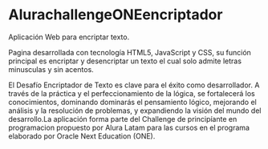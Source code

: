 # AlurachallengeONEencriptador


Aplicación Web para encriptar texto.


Pagina desarrollada con tecnología HTML5, JavaScript y CSS, su función principal es encriptar y desencriptar un texto el cual solo admite letras minusculas y sin acentos.


El Desafío Encriptador de Texto es clave para el éxito como desarrollador. A través de la práctica y el perfeccionamiento de la lógica, se fortalecerá los conocimientos, dominando dominarás el pensamiento lógico, mejorando el análisis y la resolución de problemas, y expandiendo la visión del mundo del desarrollo.La aplicación forma parte del Challenge de principíante en programacion propuesto por Alura Latam para las cursos en el programa elaborado por Oracle Next Education (ONE).
